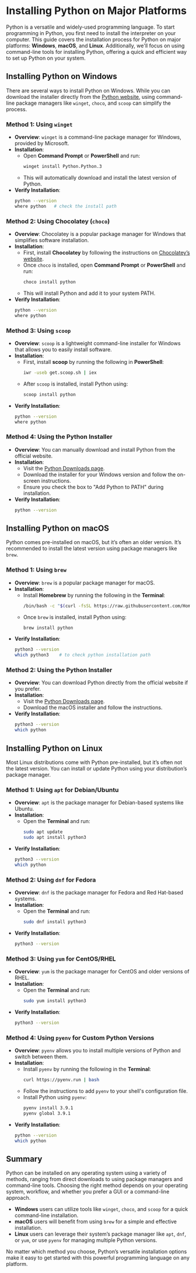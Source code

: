 # Installing Python on Major Platforms

Python is a versatile and widely-used programming language. To start programming in Python, you first need to install the interpreter on your computer. This guide covers the installation process for Python on major platforms: **Windows**, **macOS**, and **Linux**. Additionally, we'll focus on using command-line tools for installing Python, offering a quick and efficient way to set up Python on your system.

## Installing Python on Windows

There are several ways to install Python on Windows. While you can download the installer directly from the [Python website](https://www.python.org/downloads/), using command-line package managers like `winget`, `choco`, and `scoop` can simplify the process.

### Method 1: Using `winget`

   - **Overview**: `winget` is a command-line package manager for Windows, provided by Microsoft.
   - **Installation**:
     - Open **Command Prompt** or **PowerShell** and run:
       ```bash
       winget install Python.Python.3
       ```
     - This will automatically download and install the latest version of Python.
   - **Verify Installation**:
     ```bash
     python --version
     where python   # check the install path
     ```

### Method 2: Using Chocolatey (`choco`)

   - **Overview**: Chocolatey is a popular package manager for Windows that simplifies software installation.
   - **Installation**:
     - First, install **Chocolatey** by following the instructions on [Chocolatey’s website](https://chocolatey.org/install).
     - Once `choco` is installed, open **Command Prompt** or **PowerShell** and run:
       ```bash
       choco install python
       ```
     - This will install Python and add it to your system PATH.
   - **Verify Installation**:
     ```bash
     python --version
     where python
     ```

### Method 3: Using `scoop`

   - **Overview**: `scoop` is a lightweight command-line installer for Windows that allows you to easily install software.
   - **Installation**:
     - First, install **scoop** by running the following in **PowerShell**:
       ```bash
       iwr -useb get.scoop.sh | iex
       ```
     - After `scoop` is installed, install Python using:
       ```bash
       scoop install python
       ```
   - **Verify Installation**:
     ```bash
     python --version
     where python
     ```

### Method 4: Using the Python Installer

   - **Overview**: You can manually download and install Python from the official website.
   - **Installation**:
     - Visit the [Python Downloads page](https://www.python.org/downloads/).
     - Download the installer for your Windows version and follow the on-screen instructions.
     - Ensure you check the box to "Add Python to PATH" during installation.
   - **Verify Installation**:
     ```bash
     python --version
     ```

## Installing Python on macOS

Python comes pre-installed on macOS, but it’s often an older version. It’s recommended to install the latest version using package managers like `brew`.

### Method 1: Using `brew`

   - **Overview**: `brew` is a popular package manager for macOS.
   - **Installation**:
     - Install **Homebrew** by running the following in the **Terminal**:
       ```bash
       /bin/bash -c "$(curl -fsSL https://raw.githubusercontent.com/Homebrew/install/HEAD/install.sh)"
       ```
     - Once `brew` is installed, install Python using:
       ```bash
       brew install python
       ```
   - **Verify Installation**:
     ```bash
     python3 --version
     which python3    # to check python installation path
     ```

### Method 2: Using the Python Installer

   - **Overview**: You can download Python directly from the official website if you prefer.
   - **Installation**:
     - Visit the [Python Downloads page](https://www.python.org/downloads/macos/).
     - Download the macOS installer and follow the instructions.
   - **Verify Installation**:
     ```bash
     python3 --version
     which python
     ```

## Installing Python on Linux

Most Linux distributions come with Python pre-installed, but it’s often not the latest version. You can install or update Python using your distribution’s package manager.

### Method 1: Using `apt` for Debian/Ubuntu

   - **Overview**: `apt` is the package manager for Debian-based systems like Ubuntu.
   - **Installation**:
     - Open the **Terminal** and run:
       ```bash
       sudo apt update
       sudo apt install python3
       ```
   - **Verify Installation**:
     ```bash
     python3 --version
     which python
     ```

### Method 2: Using `dnf` for Fedora

   - **Overview**: `dnf` is the package manager for Fedora and Red Hat-based systems.
   - **Installation**:
     - Open the **Terminal** and run:
       ```bash
       sudo dnf install python3
       ```
   - **Verify Installation**:
     ```bash
     python3 --version
     ```

### Method 3: Using `yum` for CentOS/RHEL

   - **Overview**: `yum` is the package manager for CentOS and older versions of RHEL.
   - **Installation**:
     - Open the **Terminal** and run:
       ```bash
       sudo yum install python3
       ```
   - **Verify Installation**:
     ```bash
     python3 --version
     ```

### Method 4: Using `pyenv` for Custom Python Versions

   - **Overview**: `pyenv` allows you to install multiple versions of Python and switch between them.
   - **Installation**:
     - Install `pyenv` by running the following in the **Terminal**:
       ```bash
       curl https://pyenv.run | bash
       ```
     - Follow the instructions to add `pyenv` to your shell's configuration file.
     - Install Python using `pyenv`:
       ```bash
       pyenv install 3.9.1
       pyenv global 3.9.1
       ```
   - **Verify Installation**:
     ```bash
     python --version
     which python
     ```

## Summary

Python can be installed on any operating system using a variety of methods, ranging from direct downloads to using package managers and command-line tools. Choosing the right method depends on your operating system, workflow, and whether you prefer a GUI or a command-line approach.

- **Windows** users can utilize tools like `winget`, `choco`, and `scoop` for a quick command-line installation.
- **macOS** users will benefit from using `brew` for a simple and effective installation.
- **Linux** users can leverage their system’s package manager like `apt`, `dnf`, or `yum`, or use `pyenv` for managing multiple Python versions.

No matter which method you choose, Python’s versatile installation options make it easy to get started with this powerful programming language on any platform.